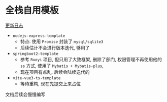 # 全栈自用模板

[更新日志](./update.md)



- `nodejs-express-template`
  - 特点: 使用 `Promise` 封装了 `mysql/sqlite3`
  - 后续估计不会进行版本迭代, 够用了
- `springboot2-template`
  - 参考 `Ruoyi` 项目, 但只用了大致框架, 删除了部门, 权限管理不再使用他的 `ss` 方式, 使用了 `Mybatis + Mybatis-plus`,
  - 现在项目有点乱, 后续会陆续迭代的
- `vite-vue3-ts-template`
  - 等待重构, 现在先提交上来占位



文档后续会慢慢编写
